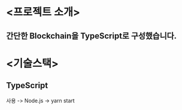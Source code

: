 # <프로젝트 소개>
## 간단한 Blockchain을 TypeScript로 구성했습니다.

# <기술스택>
## TypeScript

사용 -> Node.js -> yarn start
